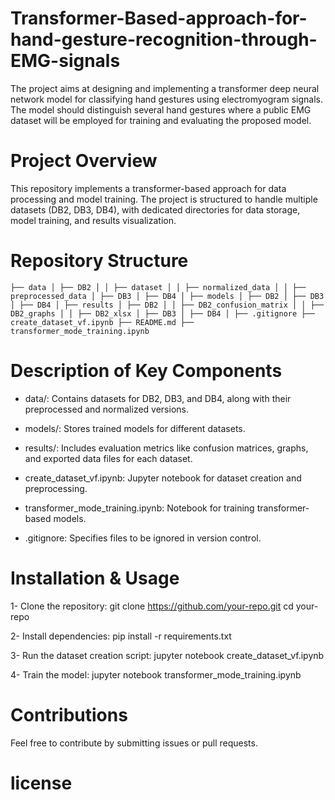# Transformer-Based-approach-for-hand-gesture-recognition-through-EMG-signals
The project aims at designing and implementing a transformer deep neural network model for classifying hand gestures using electromyogram signals. The model should distinguish several hand gestures where a public EMG dataset will be employed for training and evaluating the proposed model.

# Project Overview

This repository implements a transformer-based approach for data processing and model training. The project is structured to handle multiple datasets (DB2, DB3, DB4), with dedicated directories for data storage, model training, and results visualization.

# Repository Structure

``` ├── data │ ├── DB2 │ │ ├── dataset │ │ ├── normalized_data │ │ ├── preprocessed_data │ ├── DB3 │ ├── DB4 │ ├── models │ ├── DB2 │ ├── DB3 │ ├── DB4 │ ├── results │ ├── DB2 │ │ ├── DB2_confusion_matrix │ │ ├── DB2_graphs │ │ ├── DB2_xlsx │ ├── DB3 │ ├── DB4 │ ├── .gitignore ├── create_dataset_vf.ipynb ├── README.md ├── transformer_mode_training.ipynb ```

# Description of Key Components

- data/: Contains datasets for DB2, DB3, and DB4, along with their preprocessed and normalized versions.

- models/: Stores trained models for different datasets.

- results/: Includes evaluation metrics like confusion matrices, graphs, and exported data files for each dataset.

- create_dataset_vf.ipynb: Jupyter notebook for dataset creation and preprocessing.

- transformer_mode_training.ipynb: Notebook for training transformer-based models.

- .gitignore: Specifies files to be ignored in version control.


# Installation & Usage

1- Clone the repository:
git clone https://github.com/your-repo.git
cd your-repo

2- Install dependencies:
pip install -r requirements.txt

3- Run the dataset creation script:
jupyter notebook create_dataset_vf.ipynb

4- Train the model:
jupyter notebook transformer_mode_training.ipynb

# Contributions
Feel free to contribute by submitting issues or pull requests.

# license 
